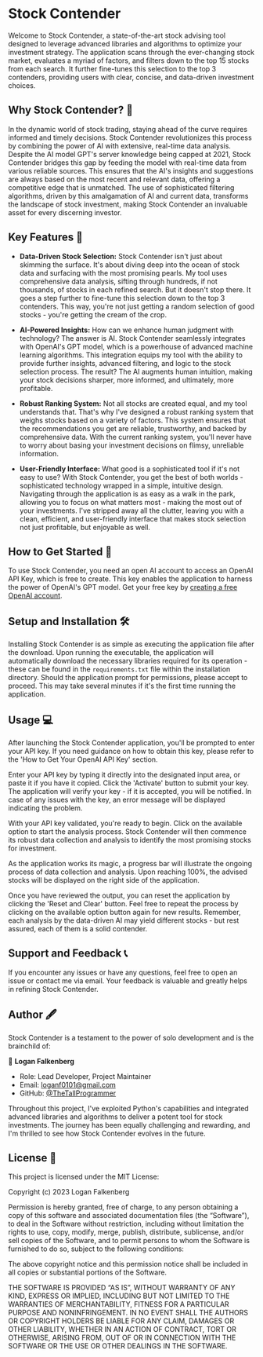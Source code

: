 # Stock Contender 

Welcome to Stock Contender, a state-of-the-art stock advising tool designed to leverage advanced libraries and algorithms to optimize your investment strategy. The application scans through the ever-changing stock market, evaluates a myriad of factors, and filters down to the top 15 stocks from each search. It further fine-tunes this selection to the top 3 contenders, providing users with clear, concise, and data-driven investment choices. 

## Why Stock Contender? 🎯

In the dynamic world of stock trading, staying ahead of the curve requires informed and timely decisions. Stock Contender revolutionizes this process by combining the power of AI with extensive, real-time data analysis. Despite the AI model GPT's server knowledge being capped at 2021, Stock Contender bridges this gap by feeding the model with real-time data from various reliable sources. This ensures that the AI's insights and suggestions are always based on the most recent and relevant data, offering a competitive edge that is unmatched. The use of sophisticated filtering algorithms, driven by this amalgamation of AI and current data, transforms the landscape of stock investment, making Stock Contender an invaluable asset for every discerning investor.

## Key Features 🎉

- **Data-Driven Stock Selection:** Stock Contender isn't just about skimming the surface. It's about diving deep into the ocean of stock data and surfacing with the most promising pearls. My tool uses comprehensive data analysis, sifting through hundreds, if not thousands, of stocks in each refined search. But it doesn't stop there. It goes a step further to fine-tune this selection down to the top 3 contenders. This way, you're not just getting a random selection of good stocks - you're getting the cream of the crop.

- **AI-Powered Insights:** How can we enhance human judgment with technology? The answer is AI. Stock Contender seamlessly integrates with OpenAI's GPT model, which is a powerhouse of advanced machine learning algorithms. This integration equips my tool with the ability to provide further insights, advanced filtering, and logic to the stock selection process. The result? The AI augments human intuition, making your stock decisions sharper, more informed, and ultimately, more profitable.

- **Robust Ranking System:** Not all stocks are created equal, and my tool understands that. That's why I've designed a robust ranking system that weighs stocks based on a variety of factors. This system ensures that the recommendations you get are reliable, trustworthy, and backed by comprehensive data. With the current ranking system, you'll never have to worry about basing your investment decisions on flimsy, unreliable information.

- **User-Friendly Interface:** What good is a sophisticated tool if it's not easy to use? With Stock Contender, you get the best of both worlds - sophisticated technology wrapped in a simple, intuitive design. Navigating through the application is as easy as a walk in the park, allowing you to focus on what matters most - making the most out of your investments. I've stripped away all the clutter, leaving you with a clean, efficient, and user-friendly interface that makes stock selection not just profitable, but enjoyable as well.

## How to Get Started 🚀

To use Stock Contender, you need an open AI account to access an OpenAI API Key, which is free to create. This key enables the application to harness the power of OpenAI's GPT model. Get your free key by [creating a free OpenAI account](https://platform.openai.com/account/api-keys).

## Setup and Installation 🛠️

Installing Stock Contender is as simple as executing the application file after the download. Upon running the executable, the application will automatically download the necessary libraries required for its operation - these can be found in the `requirements.txt` file within the installation directory. Should the application prompt for permissions, please accept to proceed. This may take several minutes if it's the first time running the application.

## Usage 💻

After launching the Stock Contender application, you'll be prompted to enter your API key. If you need guidance on how to obtain this key, please refer to the 'How to Get Your OpenAI API Key' section.

Enter your API key by typing it directly into the designated input area, or paste it if you have it copied. Click the 'Activate' button to submit your key. The application will verify your key - if it is accepted, you will be notified. In case of any issues with the key, an error message will be displayed indicating the problem.

With your API key validated, you're ready to begin. Click on the available option to start the analysis process. Stock Contender will then commence its robust data collection and analysis to identify the most promising stocks for investment. 

As the application works its magic, a progress bar will illustrate the ongoing process of data collection and analysis. Upon reaching 100%, the advised stocks will be displayed on the right side of the application. 

Once you have reviewed the output, you can reset the application by clicking the 'Reset and Clear' button. Feel free to repeat the process by clicking on the available option button again for new results. Remember, each analysis by the data-driven AI may yield different stocks - but rest assured, each of them is a solid contender.

## Support and Feedback 📞

If you encounter any issues or have any questions, feel free to open an issue or contact me via email. Your feedback is valuable and greatly helps in refining Stock Contender.

## Author 🖋️

Stock Contender is a testament to the power of solo development and is the brainchild of:

👤 **Logan Falkenberg**

- Role: Lead Developer, Project Maintainer
- Email: [loganf0101@gmail.com](mailto:loganf0101@gmail.com)
- GitHub: [@TheTallProgrammer](https://github.com/TheTallProgrammer)

Throughout this project, I've exploited Python's capabilities and integrated advanced libraries and algorithms to deliver a potent tool for stock investments. The journey has been equally challenging and rewarding, and I'm thrilled to see how Stock Contender evolves in the future.

## License 📄

This project is licensed under the MIT License:

Copyright (c) 2023 Logan Falkenberg

Permission is hereby granted, free of charge, to any person obtaining a copy of this software and associated documentation files (the “Software”), to deal in the Software without restriction, including without limitation the rights to use, copy, modify, merge, publish, distribute, sublicense, and/or sell copies of the Software, and to permit persons to whom the Software is furnished to do so, subject to the following conditions:

The above copyright notice and this permission notice shall be included in all copies or substantial portions of the Software.

THE SOFTWARE IS PROVIDED “AS IS”, WITHOUT WARRANTY OF ANY KIND, EXPRESS OR IMPLIED, INCLUDING BUT NOT LIMITED TO THE WARRANTIES OF MERCHANTABILITY, FITNESS FOR A PARTICULAR PURPOSE AND NONINFRINGEMENT. IN NO EVENT SHALL THE AUTHORS OR COPYRIGHT HOLDERS BE LIABLE FOR ANY CLAIM, DAMAGES OR OTHER LIABILITY, WHETHER IN AN ACTION OF CONTRACT, TORT OR OTHERWISE, ARISING FROM, OUT OF OR IN CONNECTION WITH THE SOFTWARE OR THE USE OR OTHER DEALINGS IN THE SOFTWARE.
